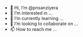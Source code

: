 - 👋 Hi, I’m @pnsanziyera
- 👀 I’m interested in ...
- 🌱 I’m currently learning ...
- 💞️ I’m looking to collaborate on ...
- 📫 How to reach me ...

<!---
pnsanziyera/pnsanziyera is a ✨ special ✨ repository because its `README.md` (this file) appears on your GitHub profile.
You can click the Preview link to take a look at your changes.
--->
